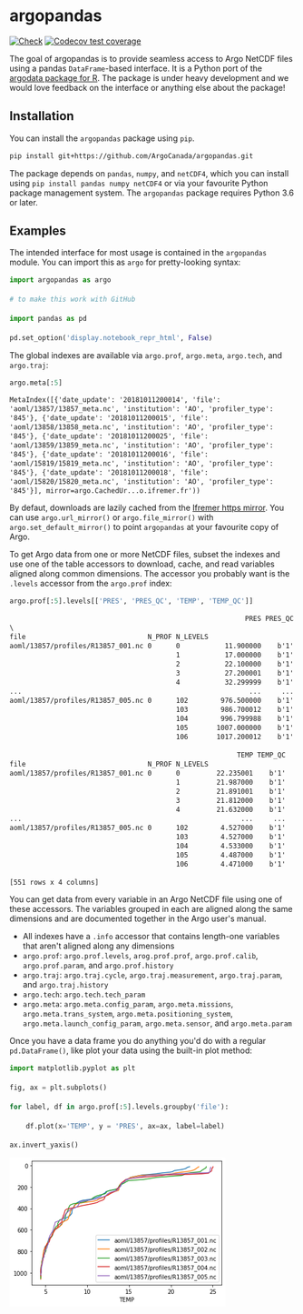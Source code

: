 # argopandas

[![Check](https://github.com/ArgoCanada/argopandas/actions/workflows/check.yaml/badge.svg)](https://github.com/ArgoCanada/argopandas/actions/workflows/check.yaml)
[![Codecov test coverage](https://codecov.io/gh/ArgoCanada/argopandas/branch/master/graph/badge.svg)](https://codecov.io/gh/ArgoCanada/argopandas?branch=master)

The goal of argopandas is to provide seamless access to Argo NetCDF files using a pandas `DataFrame`-based interface. It is a Python port of the [argodata package for R](https://github.com/ArgoCanada/argodata). The package is under heavy development and we would love feedback on the interface or anything else about the package!

## Installation

You can install the `argopandas` package using `pip`.

``` bash
pip install git+https://github.com/ArgoCanada/argopandas.git
```

The package depends on `pandas`, `numpy`, and `netCDF4`, which you can install using `pip install pandas numpy netCDF4` or via your favourite Python package management system. The `argopandas` package requires Python 3.6 or later.

## Examples

The intended interface for most usage is contained in the `argopandas` module. You can import this as `argo` for pretty-looking syntax:


```python
import argopandas as argo

# to make this work with GitHub

import pandas as pd

pd.set_option('display.notebook_repr_html', False)
```

The global indexes are available via `argo.prof`, `argo.meta`, `argo.tech`, and `argo.traj`:


```python
argo.meta[:5]
```




    MetaIndex([{'date_update': '20181011200014', 'file': 'aoml/13857/13857_meta.nc', 'institution': 'AO', 'profiler_type': '845'}, {'date_update': '20181011200015', 'file': 'aoml/13858/13858_meta.nc', 'institution': 'AO', 'profiler_type': '845'}, {'date_update': '20181011200025', 'file': 'aoml/13859/13859_meta.nc', 'institution': 'AO', 'profiler_type': '845'}, {'date_update': '20181011200016', 'file': 'aoml/15819/15819_meta.nc', 'institution': 'AO', 'profiler_type': '845'}, {'date_update': '20181011200018', 'file': 'aoml/15820/15820_meta.nc', 'institution': 'AO', 'profiler_type': '845'}], mirror=argo.CachedUr...o.ifremer.fr'))



By defaut, downloads are lazily cached from the [Ifremer https mirror](https://data-argo.ifremer.fr). You can use `argo.url_mirror()` or `argo.file_mirror()` with `argo.set_default_mirror()` to point `argopandas` at your favourite copy of Argo.

To get Argo data from one or more NetCDF files, subset the indexes and use one of the table accessors to download, cache, and read variables aligned along common dimensions. The accessor you probably want is the `.levels` accessor from the `argo.prof` index:


```python
argo.prof[:5].levels[['PRES', 'PRES_QC', 'TEMP', 'TEMP_QC']]
```




                                                              PRES PRES_QC  \
    file                              N_PROF N_LEVELS
    aoml/13857/profiles/R13857_001.nc 0      0           11.900000    b'1'
                                             1           17.000000    b'1'
                                             2           22.100000    b'1'
                                             3           27.200001    b'1'
                                             4           32.299999    b'1'
    ...                                                        ...     ...
    aoml/13857/profiles/R13857_005.nc 0      102        976.500000    b'1'
                                             103        986.700012    b'1'
                                             104        996.799988    b'1'
                                             105       1007.000000    b'1'
                                             106       1017.200012    b'1'

                                                            TEMP TEMP_QC
    file                              N_PROF N_LEVELS
    aoml/13857/profiles/R13857_001.nc 0      0         22.235001    b'1'
                                             1         21.987000    b'1'
                                             2         21.891001    b'1'
                                             3         21.812000    b'1'
                                             4         21.632000    b'1'
    ...                                                      ...     ...
    aoml/13857/profiles/R13857_005.nc 0      102        4.527000    b'1'
                                             103        4.527000    b'1'
                                             104        4.533000    b'1'
                                             105        4.487000    b'1'
                                             106        4.471000    b'1'

    [551 rows x 4 columns]



You can get data from every variable in an Argo NetCDF file using one of these accessors. The variables grouped in each are aligned along the same dimensions and are documented together in the Argo user's manual.

- All indexes have a `.info` accessor that contains length-one variables that aren't aligned along any dimensions
- `argo.prof`: `argo.prof.levels`, `arog.prof.prof`, `argo.prof.calib`, `argo.prof.param`, and `argo.prof.history`
- `argo.traj`: `argo.traj.cycle`, `argo.traj.measurement`, `argo.traj.param`, and `argo.traj.history`
- `argo.tech`: `argo.tech.tech_param`
- `argo.meta`: `argo.meta.config_param`, `argo.meta.missions`, `argo.meta.trans_system`, `argo.meta.positioning_system`, `argo.meta.launch_config_param`, `argo.meta.sensor`, and `argo.meta.param`

Once you have a data frame you do anything you'd do with a regular `pd.DataFrame()`, like plot your data using the built-in plot method:


```python
import matplotlib.pyplot as plt

fig, ax = plt.subplots()

for label, df in argo.prof[:5].levels.groupby('file'):

    df.plot(x='TEMP', y = 'PRES', ax=ax, label=label)

ax.invert_yaxis()
```



![png](README_files/README_8_0.png)


